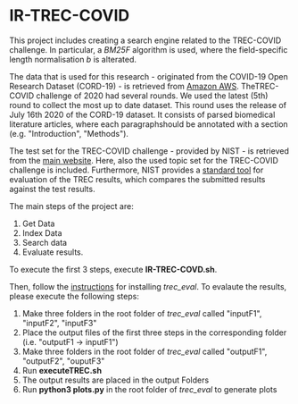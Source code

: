 # IR-TREC-COVID

This project includes creating a search engine related to the TREC-COVID challenge. In particular, a _BM25F_ algorithm is used, where the field-specific length normalisation _b_ is alterated.

The data that is used for this research - originated from the COVID-19 Open Research Dataset (CORD-19) - is retrieved from [Amazon AWS](https://ai2-semanticscholar-cord-19.s3-us-west-2.amazonaws.com/historical_releases.html). TheTREC-COVID challenge of 2020 had several rounds. We used the latest (5th) round to collect the most up to date dataset. This round uses the release of July 16th 2020 of the CORD-19 dataset. It consists of parsed biomedical literature articles, where each paragraphshould be annotated with a section (e.g. "Introduction", "Methods").

The test set for the TREC-COVID challenge - provided by NIST - is retrieved from the [main website](https://ir.nist.gov/covidSubmit/data.html). Here, also the used topic set for the TREC-COVID challenge is included. Furthermore, NIST provides a [standard tool](https://github.com/usnistgov/trec_eval) for evaluation of the TREC results, which compares the submitted results against the test results.

The main steps of the project are:

1. Get Data
2. Index Data
3. Search data
4. Evaluate results.

To execute the first 3 steps, execute **IR-TREC-COVD.sh**.

Then, follow the [instructions](https://github.com/usnistgov/trec_eval) for installing _trec_eval_.
To evalaute the results, please execute the following steps:

1. Make three folders in the root folder of _trec_eval_ called "inputF1", "inputF2", "inputF3"
2. Place the output files of the first three steps in the corresponding folder (i.e. "outputF1 -> inputF1")
3. Make three folders in the root folder of _trec_eval_ called "outputF1", "outputF2", "ouputF3"
4. Run **executeTREC.sh**
5. The output results are placed in the output Folders
6. Run **python3 plots.py** in the root folder of _trec_eval_ to generate plots
